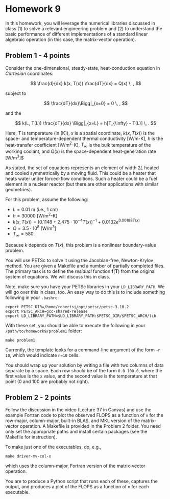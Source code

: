 # Homework 9

In this homework, you will leverage the numerical libraries discussed
in class (1) to solve a relevant engineering problem and (2) to understand
the basic performance of different implementations of a standard linear
algebraic operation (in this case, the matrix-vector operation).

## Problem 1 - 4 points

Consider the one-dimensional, steady-state, heat-conduction equation
in *Cartesian* coordinates:

$$
  \frac{d}{dx} k(x, T(x)) \frac{dT}{dx} = Q(x) \, ,
$$

subject to 

$$
  \frac{dT}{dx}\Bigg|_{x=0} = 0 \, ,
$$

and the 

$$
  k(L, T(L)) \frac{dT}{dx} \Bigg|_{x=L} = h[T_{\infty} - T(L)] \, .
$$

Here, $T$ is temperature (in [K]), $x$ is a spatial coordinate, 
$k(x, T(x))$ is the space- and temperature-dependent thermal
conductivity [W/m-K], $h$ is the heat-transfer coefficient [W/m$^2$-K],
$T_{\infty}$ is the bulk temperature of the working coolant, and
$Q(x)$ is the space-dependent heat-generation rate [W/m$^3$]$

As stated, the set of equations represents an element of width $2L$ heated
and cooled symmetrically by a moving fluid.  This could be a heater that
heats water under forced-flow conditions.  Such a heater could be a fuel
element in a nuclear reactor (but there are other applications with similar
geometries).

For this problem, assume the following:

  - $L = 0.01$ m (i.e., 1 cm)
  - $h = 30000$ [W/m$^2$-K]
  - $k(x, T(x)) =  (0.1148+2.475\cdot 10^{-4} T(x))^{-1} + 0.0132 e^{0.00188 T(x)}$
  - $Q = 3.5\cdot 10^{8}$ [W/m$^3$]
  - $T_{\infty} = 580$.

Because $k$ depends on $T(x)$, this problem is a nonlinear boundary-value
problem.


You will use PETSc to solve it using the Jacobian-free, Newton-Krylov
method. You are given a Makefile and a number of partially completed
files.  The primary task is to define the *residual* function $\mathbf{f}(\mathbf{T})$
from the original system of equations.  We will discuss this in class.

Note, make sure you have your PETSc libraries in your `LD_LIBRARY_PATH`.  We 
will go over this in class, too.  An easy way to do this is to include something
following in your `.bashrc`:

```
export PETSC_DIR=/home/robertsj/opt/petsc/petsc-3.10.2
export PETSC_ARCH=gcc-shared-release
export LD_LIBRARY_PATH=$LD_LIBRARY_PATH:$PETSC_DIR/$PETSC_ARCH/lib
```

With these set, you should be able to execute the following in your
`/path/to/homework9/problem1` folder:

```
make problem1
```

Currently, the template looks for a command-line argument of the form `-n 10`,
which would indicate `n=10` cells.

You should wrap up your solution by writing a file with two columns of 
data separate by a space. Each row should be of the form `0.0 100.0`, where
the first value is the `x` value, and the second value is the temperature at 
that point (0 and 100 are probably not right).

## Problem 2 - 2 points

Follow the discussion in the video (Lecture 37 in Canvas) 
and use the example Fortran code to
plot the observed FLOPS as a function of `n` for the row-major, column-major,
built-in BLAS, and MKL version of the matrix-vector operation.  A Makefile
is provided in the Problem 2 folder.  You need only set the appropriate
paths and install certain packages (see the Makefile for instruction).

To make just one of the executables, do, e.g.,
 
```
make driver-mv-col-x 
```

which uses the column-major, Fortran version of the matrix-vector operation.

You are to produce a Python script that runs each of these, captures the output,
and produces a plot of the FLOPS as a function of `n` for each executable.


